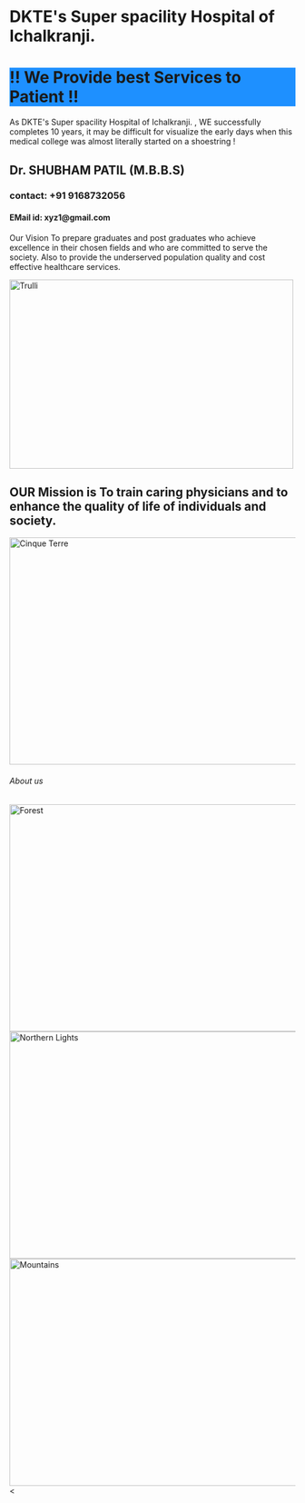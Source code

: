 <head>
<h1>DKTE's Super spacility Hospital of Ichalkranji.</h1>
<h1 style="background-color:DodgerBlue;"> !! We Provide best Services to Patient !!</h1>
<p> As DKTE's Super spacility Hospital of Ichalkranji. , WE successfully completes 10 years, it may be difficult for visualize the early days when this medical college was almost literally started on a shoestring ! </p>
<h2> Dr. SHUBHAM PATIL (M.B.B.S) </h2>
<h3>contact: +91 9168732056 </h3>
<h4>EMail id: xyz1@gmail.com </h4>
<p> Our Vision
To prepare graduates and post graduates who achieve excellence in their chosen fields and who are committed   to serve the society. Also to provide the underserved population quality and cost effective healthcare services. </p>
<img src="https://thumbs.dreamstime.com/z/medicine-healthcare-concept-doctor-stethoscope-clinic-close-up-global-125171698.jpg" alt="Trulli" width="500" height="333">
<h2> OUR  Mission is To train caring physicians and to enhance the quality of life of individuals and society.</h2>
<div class="gallery">
  <a target="_blank" href="img_5terre.jpg">
    <img src="https://www.narayanahealth.org/sites/default/files/Beental-Jaipur-Banner_1.jpg" alt="Cinque Terre" width="600" height="400">
  </a>
  
</div>

<h6> About us </h6>
 <div class="gallery">
  <a target="_blank" href="img_forest.jpg">
    <img src="https://resize.indiatvnews.com/en/resize/newbucket/1200_-/2021/04/hospital-1618287498.jpg" alt="Forest" width="600" height="400">
  </a>
  
</div>
<div class="gallery">
  <a target="_blank" href="img_lights.jpg">
    <img src="https://revcycleintelligence.com/images/site/article_headers/_normal/hospital%2C_green.jpg" alt="Northern Lights" width="600" height="400">
  </a>
  
</div>

<div class="gallery">
  <a target="_blank" href="img_mountains.jpg">
    <img src=" https://images.unsplash.com/photo-1579684385127-1ef15d508118?ixlib=rb-1.2.1&ixid=MnwxMjA3fDB8MHxwaG90by1wYWdlfHx8fGVufDB8fHx8&auto=format&fit=crop&w=580&q=80" alt="Mountains" width="600" height="400">
  </a>
  <</div>
</body>
</html>
